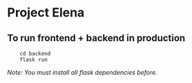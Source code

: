 # Project Elena

## To run frontend + backend in production
```
	cd backend
	flask run
```

<i>
	Note: You must install all flask dependencies before.
</i>
